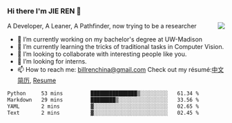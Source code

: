 ### Hi there I'm JIE REN 👋

<img align="right" src="https://github-readme-stats.vercel.app/api?username=BillRencn&show_icons=true&icon_color=0366d6&bg_color=ffffff&hide_title=true" />
A Developer, A Leaner, A Pathfinder, now trying to be a researcher

- 🔭 I’m currently working on my bachelor's degree at UW-Madison
- 🌱 I’m currently learning the tricks of traditional tasks in Computer Vision.
- 👯 I’m looking to collaborate with interesting people like you. 
- 🤔 I’m looking for interns.
- 📫 How to reach me: billrenchina@gmail.com
Check out my résumé:[中文简历](), [Resume]()

<!--START_SECTION:waka-->

```txt
Python     53 mins         ███████████████▒░░░░░░░░░   61.34 %
Markdown   29 mins         ████████▒░░░░░░░░░░░░░░░░   33.56 %
YAML       2 mins          ▓░░░░░░░░░░░░░░░░░░░░░░░░   02.65 %
Text       2 mins          ▓░░░░░░░░░░░░░░░░░░░░░░░░   02.45 %
```

<!--END_SECTION:waka-->
